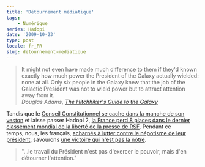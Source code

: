 ```yaml
---
title: 'Détournement médiatique'
tags:
    - Numérique
series: Hadopi
date: '2009-10-23'
type: post
locale: fr_FR
slug: detournement-mediatique
---
```


> It might not even have made much difference to them if they'd known exactly how much power the President of the Galaxy actually wielded: none at all. Only six people in the Galaxy knew that the job of the Galactic President was not to wield power but to attract attention away from it.  
> <cite>Douglas Adams, [The Hitchhiker's Guide to the Galaxy](http://www.wikiwand.com/en/The_Hitchhiker "The Hitchhiker")</cite>

<!-- more -->

Tandis que le [Conseil Constitutionnel se cache dans la manche de son veston](http://www.authueil.org/?2009/10/22/1472-la-non-decision-hadopi-2) et laisse passer Hadopi 2, [la France perd 8 places dans le dernier classement mondial de la liberté de la presse de RSF](http://www.jegoun.net/2009/10/liberte-de-la-presse.html). Pendant ce temps, nous, les français, [acharnés à lutter contre le népotisme de leur président](http://777socrate.blogspot.com/2009/10/jean-sarkozy-un-fils-papa.html), savourons [une victoire qui n'est pas la nôtre](http://www.toreador.fr/2009/10/23/paso-doble-n%c2%b0154-tout-est-perdu-fors-lhonneur/).

> "…le travail du Président n'est pas d'exercer le pouvoir, mais d'en détourner l'attention."
